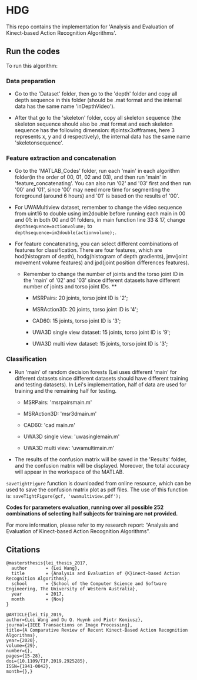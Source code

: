 # HDG

This repo contains the implementation for 'Analysis and Evaluation of Kinect-based Action Recognition Algorithms'. 

## Run the codes

To run this algorithm:

### Data preparation

- Go to the 'Dataset' folder, then go to the 'depth' folder and copy all depth sequence in this folder (should be .mat format and the internal data has the same name 'inDepthVideo'). 

- After that go to the 'skeleton' folder, copy all skeleton sequence (the skeleton sequence should also be .mat format and each skeleton sequence has the following dimension: #jointsx3x#frames, here 3 represents x, y and d respectively), the internal data has the same name 'skeletonsequence'.

### Feature extraction and concatenation

- Go to the 'MATLAB_Codes' folder, run each 'main' in each algorithm folder(in the order of 00, 01, 02 and 03), and then run 'main' in 'feature_concatenating'. You can also run '02' and '03' first and then run '00' and '01', since '00' may need more time for segmenting the foreground (around 6 hours) and '01' is based on the results of '00'.

- For UWAMultiview dataset, remember to change the video sequence from uint16 to double using im2double before running each main in 00 and 01: in both 00 and 01 folders, in main function line 33 & 17, change `depthsequence=actionvolume;` to `depthsequence=im2double(actionvolume);`.

- For feature concatenating, you can select different combinations of features for classification. There are four features, which are hod(histogram of depth), hodg(histogram of depth gradients), jmv(joint movement volume features) and jpd(joint position differences features).

  - Remember to change the number of joints and the torso joint ID in the 'main' of '02' and '03' since different datasets have different number of joints and torso joint IDs. **

    - MSRPairs: 20 joints, torso joint ID is '2';

    - MSRAction3D: 20 joints, torso joint ID is '4';

    - CAD60: 15 joints, torso joint ID is '3';

    - UWA3D single view dataset: 15 joints, torso joint ID is '9';

    - UWA3D multi view dataset: 15 joints, torso joint ID is '3';

### Classification

- Run 'main' of random decision forests (Lei uses different 'main' for different datasets since different datasets should have different training and testing datasets). In Lei's implementation, half of data are used for training and the remaining half for testing.

  - MSRPairs: 'msrpairsmain.m'

  - MSRAction3D: 'msr3dmain.m'

  - CAD60: 'cad main.m'

  - UWA3D single view: 'uwasinglemain.m'

  - UWA3D multi view: 'uwamultimain.m'


- The results of the confusion matrix will be saved in the 'Results' folder, and the confusion matrix will be displayed. Moreover, the total accuracy will appear in the workspace of the MATLAB.


`saveTightFigure` function is downloaded from online resource, which can be used to save the confusion matrix plot as pdf files. The use of this function is: `saveTightFigure(gcf, 'uwamultiview.pdf');`


**Codes for parameters evaluation, running over all possible 252 combinations of selecting half subjects for training are not provided.**

For more information, please refer to my research report: “Analysis and Evaluation of Kinect-based Action Recognition Algorithms”.

## Citations



```
@mastersthesis{lei_thesis_2017,
  author       = {Lei Wang}, 
  title        = {Analysis and Evaluation of {K}inect-based Action Recognition Algorithms},
  school       = {School of the Computer Science and Software Engineering, The University of Western Australia},
  year         = 2017,
  month        = {Nov}
}
```

```
@ARTICLE{lei_tip_2019,
author={Lei Wang and Du Q. Huynh and Piotr Koniusz},
journal={IEEE Transactions on Image Processing},
title={A Comparative Review of Recent Kinect-Based Action Recognition Algorithms},
year={2020},
volume={29},
number={},
pages={15-28},
doi={10.1109/TIP.2019.2925285},
ISSN={1941-0042},
month={},}
```


